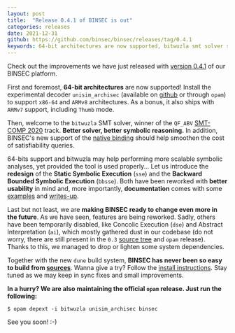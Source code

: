 ```yaml
---
layout: post
title:  "Release 0.4.1 of BINSEC is out"
categories: releases
date: 2021-12-31
github: https://github.com/binsec/binsec/releases/tag/0.4.1
keywords: 64-bit architectures are now supported, bitwuzla smt solver support, dune build system 
---
```


Check out the improvements we have just released with <a href="https://github.com/binsec/binsec/blob/master/INSTALL.md">version 0.4.1</a> of our BINSEC platform.

First and foremost, **64-bit architectures** are now supported! Install the experimental decoder <code class="highlighter-rouge">unisim_archisec</code>
(available on <a href="https://github.com/binsec/unisim_archisec">github</a> or through <code class="highlighter-rouge">opam</code>) to support
<code class="highlighter-rouge">x86-64</code> and <code class="highlighter-rouge">ARMv8</code> architectures. As a bonus, it also ships with <code class="highlighter-rouge">ARMv7</code> support, including <code class="highlighter-rouge">Thumb</code> mode.

Then, welcome to the <code class="highlighter-rouge">bitwuzla</code> SMT solver, winner of the
<code class="highlighter-rouge">QF_ABV</code> <a href="https://smt-comp.github.io/2020/">SMT-COMP 2020</a> track.
**Better solver, better symbolic reasoning.**
In addition, BINSEC's new support of the <a href="https://github.com/bitwuzla/ocaml-bitwuzla">native binding</a>
should help smoothen the cost of satisfiability queries.

64-bits support and bitwuzla may help performing more scalable symbolic analyses,
yet provided the tool is used properly... Let us introduce the **redesign** of
the **Static Symbolic Execution** (<code class="highlighter-rouge">sse</code>) and
the **Backward Bounded Symbolic Execution** (<code class="highlighter-rouge">bbsse</code>).
Both have been reworked with **better usability** in mind and, more importantly,
**documentation** comes with some <a href="https://github.com/binsec/binsec/tree/master/examples">examples</a> and <a href="https://github.com/binsec/binsec/tree/master/doc">writes-up</a>.

Last but not least, we are **making BINSEC ready to change even more in the future**. As we have seen, features
are being reworked. Sadly, others have been temporarily disabled, like
Concolic Execution (<code class="highlighter-rouge">dse</code>) and Abstract Interpretation (<code class="highlighter-rouge">ai</code>), which mostly gathered dust in our codebase (do not worry, there are still
present in the <code class="highlighter-rouge">0.3</code> <a href="https://github.com/binsec/binsec/commit/31e0190811f9a910a710752d598b4992563ee951">source tree</a> and <code class="highlighter-rouge">opam</code> release).
Thanks to this, we managed to drop or lighten some system dependencies.

Together with the new <code class="highlighter-rouge">dune</code> build system, **BINSEC has never been so easy to
build from <a href="https://github.com/binsec/binsec">sources</a>**. Wanna give a try? Follow the <a href="https://github.com/binsec/binsec/blob/master/INSTALL.md">install instructions</a>.
Stay tuned as we may keep in sync fixes and small improvements. 

**In a hurry? We are also maintaining the official <code class="highlighter-rouge">opam</code> release. Just run the following:**
<div class="language-console highlighter-rouge"><div class="highlight"><pre class="highlight"><code><span class="gp">$</span><span class="w"> </span>opam depext <span class="nt">-i</span> bitwuzla unisim_archisec binsec
</code></pre></div></div>

See you soon! :-)

